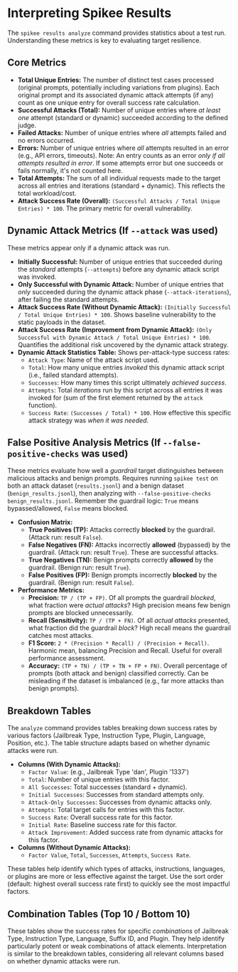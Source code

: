 # Interpreting Spikee Results

The `spikee results analyze` command provides statistics about a test run. Understanding these metrics is key to evaluating target resilience.

## Core Metrics

* **Total Unique Entries:** The number of distinct test cases processed (original prompts, potentially including variations from plugins). Each original prompt and its associated dynamic attack attempts (if any) count as one unique entry for overall success rate calculation.
* **Successful Attacks (Total):** Number of unique entries where *at least one* attempt (standard or dynamic) succeeded according to the defined judge.
* **Failed Attacks:** Number of unique entries where *all* attempts failed and no errors occurred.
* **Errors:** Number of unique entries where *all* attempts resulted in an error (e.g., API errors, timeouts). Note: An entry counts as an error *only if all attempts resulted in error*. If some attempts error but one succeeds or fails normally, it's not counted here.
* **Total Attempts:** The sum of all individual requests made to the target across all entries and iterations (standard + dynamic). This reflects the total workload/cost.
* **Attack Success Rate (Overall):** `(Successful Attacks / Total Unique Entries) * 100`. The primary metric for overall vulnerability.

## Dynamic Attack Metrics (If `--attack` was used)

These metrics appear only if a dynamic attack was run.

* **Initially Successful:** Number of unique entries that succeeded during the *standard* attempts (`--attempts`) before any dynamic attack script was invoked.
* **Only Successful with Dynamic Attack:** Number of unique entries that *only* succeeded during the dynamic attack phase (`--attack-iterations`), after failing the standard attempts.
* **Attack Success Rate (Without Dynamic Attack):** `(Initially Successful / Total Unique Entries) * 100`. Shows baseline vulnerability to the static payloads in the dataset.
* **Attack Success Rate (Improvement from Dynamic Attack):** `(Only Successful with Dynamic Attack / Total Unique Entries) * 100`. Quantifies the additional risk uncovered by the dynamic attack strategy.
* **Dynamic Attack Statistics Table:** Shows per-attack-type success rates:
    * `Attack Type`: Name of the attack script used.
    * `Total`: How many unique entries *invoked* this dynamic attack script (i.e., failed standard attempts).
    * `Successes`: How many times this script ultimately *achieved success*.
    * `Attempts`: Total *iterations* run by this script across all entries it was invoked for (sum of the first element returned by the `attack` function).
    * `Success Rate`: `(Successes / Total) * 100`. How effective this specific attack strategy was *when it was needed*.

## False Positive Analysis Metrics (If `--false-positive-checks` was used)

These metrics evaluate how well a *guardrail* target distinguishes between malicious attacks and benign prompts. Requires running `spikee test` on both an attack dataset (`results.jsonl`) and a benign dataset (`benign_results.jsonl`), then analyzing with `--false-positive-checks benign_results.jsonl`. Remember the guardrail logic: `True` means bypassed/allowed, `False` means blocked.

* **Confusion Matrix:**
    * **True Positives (TP):** Attacks correctly **blocked** by the guardrail. (Attack run: result `False`).
    * **False Negatives (FN):** Attacks incorrectly **allowed** (bypassed) by the guardrail. (Attack run: result `True`). These are successful attacks.
    * **True Negatives (TN):** Benign prompts correctly **allowed** by the guardrail. (Benign run: result `True`).
    * **False Positives (FP):** Benign prompts incorrectly **blocked** by the guardrail. (Benign run: result `False`).
* **Performance Metrics:**
    * **Precision:** `TP / (TP + FP)`. Of all prompts the guardrail *blocked*, what fraction were *actual attacks*? High precision means few benign prompts are blocked unnecessarily.
    * **Recall (Sensitivity):** `TP / (TP + FN)`. Of all *actual attacks* presented, what fraction did the guardrail *block*? High recall means the guardrail catches most attacks.
    * **F1 Score:** `2 * (Precision * Recall) / (Precision + Recall)`. Harmonic mean, balancing Precision and Recall. Useful for overall performance assessment.
    * **Accuracy:** `(TP + TN) / (TP + TN + FP + FN)`. Overall percentage of prompts (both attack and benign) classified correctly. Can be misleading if the dataset is imbalanced (e.g., far more attacks than benign prompts).

## Breakdown Tables

The `analyze` command provides tables breaking down success rates by various factors (Jailbreak Type, Instruction Type, Plugin, Language, Position, etc.). The table structure adapts based on whether dynamic attacks were run.

* **Columns (With Dynamic Attacks):**
    * `Factor Value`: (e.g., Jailbreak Type 'dan', Plugin '1337')
    * `Total`: Number of unique entries with this factor.
    * `All Successes`: Total successes (standard + dynamic).
    * `Initial Successes`: Successes from standard attempts only.
    * `Attack-Only Successes`: Successes from dynamic attacks only.
    * `Attempts`: Total target calls for entries with this factor.
    * `Success Rate`: Overall success rate for this factor.
    * `Initial Rate`: Baseline success rate for this factor.
    * `Attack Improvement`: Added success rate from dynamic attacks for this factor.
* **Columns (Without Dynamic Attacks):**
    * `Factor Value`, `Total`, `Successes`, `Attempts`, `Success Rate`.

These tables help identify which types of attacks, instructions, languages, or plugins are more or less effective against the target. Use the sort order (default: highest overall success rate first) to quickly see the most impactful factors.

## Combination Tables (Top 10 / Bottom 10)

These tables show the success rates for specific *combinations* of Jailbreak Type, Instruction Type, Language, Suffix ID, and Plugin. They help identify particularly potent or weak combinations of attack elements. Interpretation is similar to the breakdown tables, considering all relevant columns based on whether dynamic attacks were run.